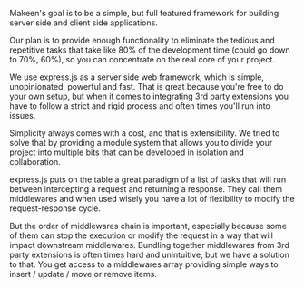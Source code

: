 Makeen's goal is to be a simple, but full featured framework for building server side and client side applications.

Our plan is to provide enough functionality to eliminate the tedious and repetitive tasks that take like 80% of the development time (could go down to 70%, 60%), so you can concentrate on the real core of your project.

We use express.js as a server side web framework, which is simple, unopinionated, powerful and fast.
That is great because you're free to do your own setup, but when it comes to integrating 3rd party extensions you have to follow a strict and rigid process and often times you'll run into issues.

Simplicity always comes with a cost, and that is extensibility.
We tried to solve that by providing a module system that allows you to divide your project into multiple bits that can be developed in isolation and collaboration.

express.js puts on the table a great paradigm of a list of tasks that will run between intercepting a request and returning a response. They call them middlewares and when used wisely you have a lot of flexibility to modify the request-response cycle.

But the order of middlewares chain is important, especially because some of them can stop the execution or modify the request in a way that will impact downstream middlewares.
Bundling together middlewares from 3rd party extensions is often times hard and unintuitive, but we have a solution to that.
You get access to a middlewares array providing simple ways to insert / update / move or remove items.

